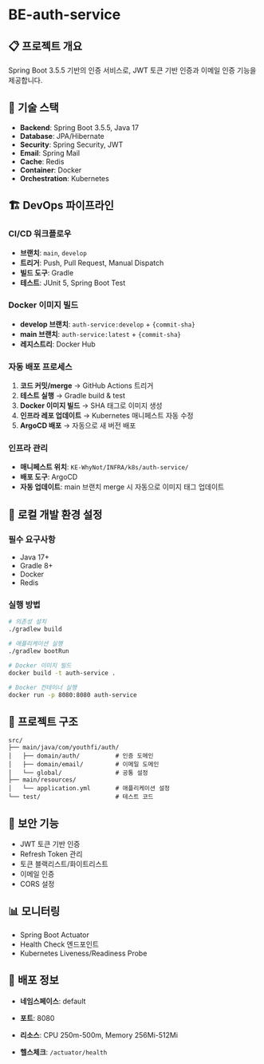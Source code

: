 # BE-auth-service

## 📋 프로젝트 개요
Spring Boot 3.5.5 기반의 인증 서비스로, JWT 토큰 기반 인증과 이메일 인증 기능을 제공합니다.

## 🚀 기술 스택
- **Backend**: Spring Boot 3.5.5, Java 17
- **Database**: JPA/Hibernate
- **Security**: Spring Security, JWT
- **Email**: Spring Mail
- **Cache**: Redis
- **Container**: Docker
- **Orchestration**: Kubernetes

## 🏗️ DevOps 파이프라인

### CI/CD 워크플로우
- **브랜치**: `main`, `develop`
- **트리거**: Push, Pull Request, Manual Dispatch
- **빌드 도구**: Gradle
- **테스트**: JUnit 5, Spring Boot Test

### Docker 이미지 빌드
- **develop 브랜치**: `auth-service:develop` + `{commit-sha}`
- **main 브랜치**: `auth-service:latest` + `{commit-sha}`
- **레지스트리**: Docker Hub

### 자동 배포 프로세스
1. **코드 커밋/merge** → GitHub Actions 트리거
2. **테스트 실행** → Gradle build & test
3. **Docker 이미지 빌드** → SHA 태그로 이미지 생성
4. **인프라 레포 업데이트** → Kubernetes 매니페스트 자동 수정
5. **ArgoCD 배포** → 자동으로 새 버전 배포

### 인프라 관리
- **매니페스트 위치**: `KE-WhyNot/INFRA/k8s/auth-service/`
- **배포 도구**: ArgoCD
- **자동 업데이트**: main 브랜치 merge 시 자동으로 이미지 태그 업데이트

## 🔧 로컬 개발 환경 설정

### 필수 요구사항
- Java 17+
- Gradle 8+
- Docker
- Redis

### 실행 방법
```bash
# 의존성 설치
./gradlew build

# 애플리케이션 실행
./gradlew bootRun

# Docker 이미지 빌드
docker build -t auth-service .

# Docker 컨테이너 실행
docker run -p 8080:8080 auth-service
```

## 📁 프로젝트 구조
```
src/
├── main/java/com/youthfi/auth/
│   ├── domain/auth/          # 인증 도메인
│   ├── domain/email/         # 이메일 도메인
│   └── global/               # 공통 설정
├── main/resources/
│   └── application.yml       # 애플리케이션 설정
└── test/                     # 테스트 코드
```

## 🔐 보안 기능
- JWT 토큰 기반 인증
- Refresh Token 관리
- 토큰 블랙리스트/화이트리스트
- 이메일 인증
- CORS 설정

## 📊 모니터링
- Spring Boot Actuator
- Health Check 엔드포인트
- Kubernetes Liveness/Readiness Probe

## 🚀 배포 정보

- **네임스페이스**: default

- **포트**: 8080

- **리소스**: CPU 250m-500m, Memory 256Mi-512Mi

- **헬스체크**: `/actuator/health`
